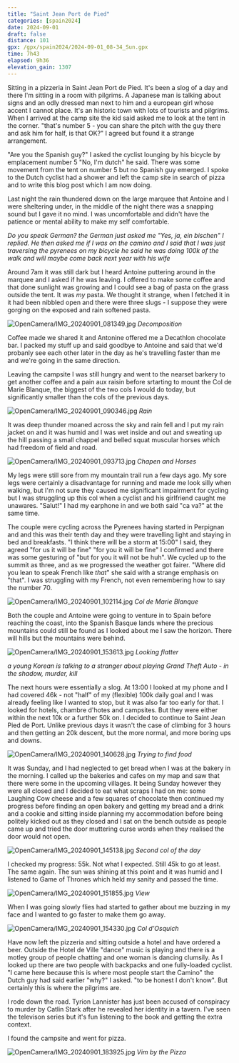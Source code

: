 ```yaml
--- 
title: "Saint Jean Port de Pied"
categories: [spain2024]
date: 2024-09-01
draft: false
distance: 101
gpx: /gpx/spain2024/2024-09-01_08-34_Sun.gpx
time: 7h43
elapsed: 9h36
elevation_gain: 1307
---
```


Sitting in a pizzeria in Saint Jean Port de Pied. It's been a slog of a day
and there I'm sitting in a room with pilgrims. A Japanese man is talking about
signs and an odly dressed man next to him and a european girl whose accent I
cannot place. It's an historic town with lots of tourists and pilgrims. When I
arrived at the camp site the kid said asked me to look at the tent in the
corner. "that's number 5 - you can share the pitch with the guy there and ask
him for half, is that OK?" I agreed but found it a strange arrangement.

"Are you the Spanish guy?" I asked the cyclist lounging by his bicycle by
emplacement number 5 "No, I'm dutch" he said. There was some movement from the
tent on number 5 but no Spanish guy emerged. I spoke to the Dutch cyclist had
a shower and left the camp site in search of pizza and to write this blog post
which I am now doing.

Last night the rain thundered down on the large marquee that Antoine and I were
sheltering under, in the middle of the night there was a snapping sound but I
gave it no mind. I was uncomfortable and didn't have the patience or mental
ability to make my self comfortable.

_Do you speak German? the German just asked me "Yes, ja, ein bischen" I
replied. He then asked me if I was on the camino and I said that I was just
traversing the pyrenees on my bicycle he said he was doing 100k of the walk
and will maybe come back next year with his wife_

Around 7am it was still dark but I heard Antoine puttering around in the
marquee and I asked if he was leaving. I offered to make some coffee and that
done sunlight was growing and I could see a bag of pasta on the grass outside
the tent. It was _my_ pasta. We thought it strange, when I fetched it in it
had been nibbled open and there were three slugs - I suppose they were gorging
on the exposed and rain softened pasta.

![OpenCamera/IMG_20240901_081349.jpg](/images/spain2024/202408311859-2slugs.jpg)
*Decomposition*

Coffee made we shared it and Antonine offered me a Decathlon chocolate bar. I
packed my stuff up and said goodbye to Antoine and said that we'd probanly see
each other later in the day as he's travelling faster than me and we're going
in the same direction.

Leaving the campsite I was still hungry and went to the nearset barkery to get
another coffee and a pain aux raisin before srtarting to mount the Col de
Marie Blanque, the biggest of the two cols I would do today, but significantly
smaller than the cols of the previous days.

![OpenCamera/IMG_20240901_090346.jpg](/images/spain2024/202408311859-3rain.jpg)
*Rain*

It was deep thunder moaned across the sky and rain fell and I put my rain
jacket on and it was humid and I was wet inside and out and sweating up the
hill passing a small chappel and belled squat muscular horses which had
freedom of field and road.

![OpenCamera/IMG_20240901_093713.jpg](/images/spain2024/202408311859-4chapel.jpg)
*Chapen and Horses*

My legs were still sore from my mountain trail run a few days ago. My sore
legs were certainly a disadvantage for running and made me look silly when
walking, but I'm not sure they caused me significant impairment for cycling
but I was struggling up this col when a cyclist and his girlfriend caught me
unawares. "Salut!" I had my earphone in and we both said "ca va?" at the same
time.

The couple were cycling across the Pyrenees having started in Perpignan and
and this was their tenth day and they were travelling light and staying in
bed and breakfasts. "I think there will be a storm at 15:00" I said, they
agreed "for us it will be fine" "for you it will be fine" I confirmed and
there was some gesturing of "but for you it will not be huh". We cycled up to
the summit as three, and as we progressed the weather got fairer. "Where did
you lean to speak French like _that_" she said with a strange emphasis on
"that". I was struggling with my French, not even remembering how to say the
number 70.

![OpenCamera/IMG_20240901_102114.jpg](/images/spain2024/202408311859-5marie.jpg)
*Col de Marie Blanque*

Both the couple and Antoine were going to venture in to Spain before reaching
the coast, into the Spanish Basque lands where the precious mountains could
still be found as I looked about me I saw the horizon. There will hills  but
the mountains were behind.

![OpenCamera/IMG_20240901_153613.jpg](/images/spain2024/202408311859-10flats.jpg)
*Looking flatter*

_a young Korean is talking to a stranger about playing Grand Theft Auto - in
the shadow, murder, kill_

The next hours were essentially a slog. At 13:00 I looked at my phone and I
had covered 46k - not "half" of my (flexible) 100k daily goal and I was
already feeling like I wanted to stop, but it was also far too early for that.
I looked for hotels, chambre d'hotes and campsites. But they were either
within the next 10k or a further 50k on. I decided to continue to Saint Jean
Pied de Port. Unlike previous days it wasn't the case of climbing for 3 hours
and then getting an 20k descent, but the more normal, and more boring ups and downs.

![OpenCamera/IMG_20240901_140628.jpg](/images/spain2024/202408311859-7hotel.jpg)
*Trying to find food*

It was Sunday, and I had neglected to get bread when I was at the bakery in
the morning. I called up the bakeries and cafes on my map and saw that there
were some in the upcoming villages. It being Sunday however they were all
closed and I decided to eat what scraps I had on me: some Laughing Cow cheese
and a few squares of chocolate then continued my progress before finding an
open bakery and getting my bread and a drink and a cookie and sitting inside
planning my accommodation before being politely kicked out as they closed and I
sat on the bench outside as people came up and tried the door muttering curse
words when they realised the door would not open.

![OpenCamera/IMG_20240901_145138.jpg](/images/spain2024/202408311859-u.jpg)
*Second col of the day*

I checked my progress: 55k. Not what I expected. Still 45k to go at least.
The same again. The sun was shining at this point and it was humid and I
listened to Game of Thrones which held my sanity and passed the time.

![OpenCamera/IMG_20240901_151855.jpg](/images/spain2024/202408311859-9view.jpg)
*View*

When I was going slowly flies had started to gather about me buzzing in my
face and I wanted to go faster to make them go away.

![OpenCamera/IMG_20240901_154330.jpg](/images/spain2024/202408311859-11osquich.jpg)
*Col d'Osquich*

Have now left the pizzeria and sitting outside a hotel and have ordered a
beer. Outside the Hotel de Ville "dance" music is playing and there is a
motley group of people chatting and one woman is dancing clumsily. As I looked up
there are two people with backpacks and one fully-loaded cyclist. "I came here
because this is where most people start the Camino" the Dutch guy had said
earlier "why?" I asked. "to be honest I don't know". But certainly this is
where the pilgrims are.

I rode down the road. Tyrion Lannister has just been accused of conspiracy to
murder by Catlin Stark after he revealed her identity in a tavern. I've seen
the televison series but it's fun listening to the book and getting the extra
context.

I found the campsite and went for pizza.

![OpenCamera/IMG_20240901_183925.jpg](/images/spain2024/202408311859-12pizzeria.jpg)
*Vim by the Pizza*




















